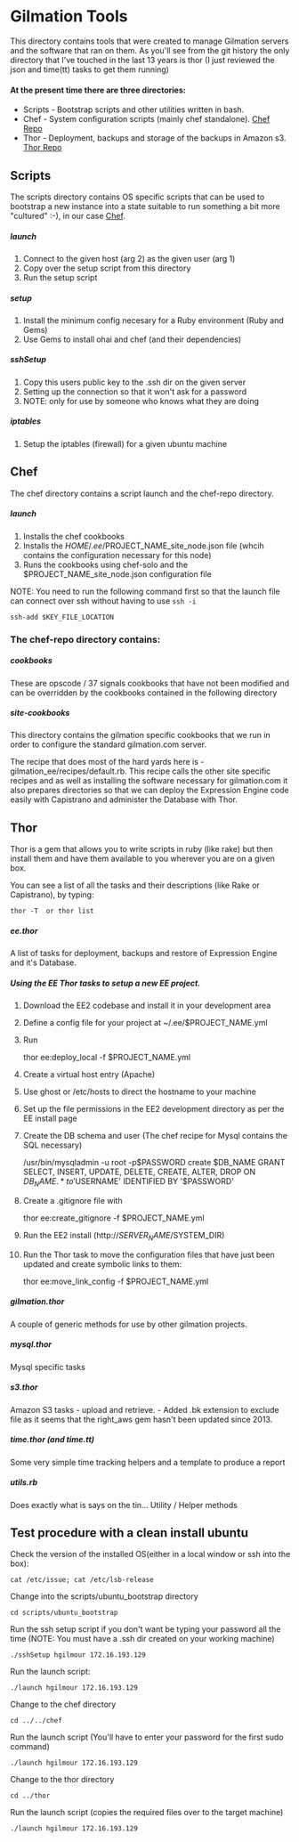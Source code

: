 # Gilmation Tools

This directory contains tools that were created to manage Gilmation servers and the software that ran on them. As you'll see from the git history the only directory that I've touched in the last 13 years is thor (I just reviewed the json and time(tt) tasks to get them running)

#### At the present time there are three directories:
* Scripts - Bootstrap scripts and other utilities written in bash.
* Chef - System configuration scripts (mainly chef standalone). [Chef Repo](http://github.com/opscode/chef)
* Thor - Deployment, backups and storage of the backups in Amazon s3. [Thor Repo](http://github.com/wycats/thor)

## Scripts

The scripts directory contains OS specific scripts that can be used to bootstrap a new instance into a state suitable to run something a bit more "cultured" :-), in our case [Chef](http://github.com/opscode/chef).

##### launch
1. Connect to the given host (arg 2) as the given user (arg 1)
2. Copy over the setup script from this directory
3. Run the setup script

##### setup
1. Install the minimum config necesary for a Ruby environment (Ruby and Gems)
2. Use Gems to install ohai and chef (and their dependencies)

##### sshSetup
1. Copy this users public key to the .ssh dir on the given server
2. Setting up the connection so that it won't ask for a password
3. NOTE: only for use by someone who knows what they are doing

##### iptables
1. Setup the iptables (firewall) for a given ubuntu machine

## Chef

The chef directory contains a script launch and the chef-repo directory.

##### launch
1. Installs the chef cookbooks
2. Installs the $HOME/.ee/$PROJECT_NAME_site_node.json file (whcih contains the configuration necessary for this node)
3. Runs the cookbooks using chef-solo and the $PROJECT_NAME_site_node.json configuration file

NOTE: You need to run the following command first so that the launch file can connect over ssh without having to use `ssh -i`

    ssh-add $KEY_FILE_LOCATION

### The chef-repo directory contains:

##### cookbooks
These are opscode / 37 signals cookbooks that have not been modified and can be overridden by the cookbooks contained in the following directory

##### site-cookbooks
This directory contains the gilmation specific cookbooks that we run in order to configure the standard gilmation.com server.

The recipe that does most of the hard yards here is - gilmation_ee/recipes/default.rb.  This recipe calls the other site specific recipes and as well as installing the software necessary for gilmation.com it also prepares directories so that we can deploy the Expression Engine code easily with Capistrano and administer the Database with Thor.

## Thor

Thor is a gem that allows you to write scripts in ruby (like rake) but then install them and have them available to you wherever you are on a given box.

You can see a list of all the tasks and their descriptions (like Rake or Capistrano), by typing:

    thor -T  or thor list

##### ee.thor
A list of tasks for deployment, backups and restore of Expression Engine and it's Database.

##### Using the EE Thor tasks to setup a new EE project.

1. Download the EE2 codebase and install it in your development area
2. Define a config file for your project at ~/.ee/$PROJECT_NAME.yml
3. Run

    thor ee:deploy_local -f $PROJECT_NAME.yml

4. Create a virtual host entry (Apache)
5. Use ghost or /etc/hosts to direct the hostname to your machine
6. Set up the file permissions in the EE2 development directory as per the EE install page
7. Create the DB schema and user (The chef recipe for Mysql contains the SQL necessary)

    /usr/bin/mysqladmin -u root -p$PASSWORD create $DB_NAME
    GRANT SELECT, INSERT, UPDATE, DELETE, CREATE, ALTER, DROP ON $DB_NAME.* to '$USERNAME' IDENTIFIED BY '$PASSWORD'

8. Create a .gitignore file with

    thor ee:create_gitignore -f $PROJECT_NAME.yml

9. Run the EE2 install (http://$SERVER_NAME/$SYSTEM_DIR)
10. Run the Thor task to move the configuration files that have just been updated and create symbolic links to them:

    thor ee:move_link_config -f $PROJECT_NAME.yml

##### gilmation.thor
A couple of generic methods for use by other gilmation projects.

##### mysql.thor
Mysql specific tasks

##### s3.thor
Amazon S3 tasks - upload and retrieve. - Added .bk extension to exclude file as it seems that the right_aws gem hasn't been updated since 2013.

##### time.thor (and time.tt)
Some very simple time tracking helpers and a template to produce a report

##### utils.rb
Does exactly what is says on the tin…  Utility / Helper methods

## Test procedure with a clean install ubuntu

Check the version of the installed OS(either in a local window or ssh into the box):

    cat /etc/issue; cat /etc/lsb-release

Change into the scripts/ubuntu_bootstrap directory

    cd scripts/ubuntu_bootstrap

Run the ssh setup script if you don't want be typing your password all the time
(NOTE: You must have a .ssh dir created on your working machine)

    ./sshSetup hgilmour 172.16.193.129

Run the launch script:

    ./launch hgilmour 172.16.193.129

Change to the chef directory

    cd ../../chef

Run the launch script (You'll have to enter your password for the first sudo command)

    ./launch hgilmour 172.16.193.129

Change to the thor directory

    cd ../thor

Run the launch script (copies the required files over to the target machine)

    ./launch hgilmour 172.16.193.129
